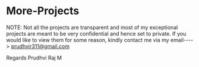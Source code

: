# More-Projects
NOTE: Not all the projects are transparent and most of my exceptional projects are meant to be very confidential and hence set to private. 
If you would like to view them for some reason, kindly contact me via my email---->
prudhvir311@gmail.com

Regards
Prudhvi Raj M
